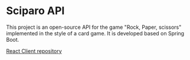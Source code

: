 # Sciparo API

This project is an open-source API for the game "Rock, Paper, scissors" implemented in the style of a card game. It is developed based on Spring Boot.

[React Client repository](https://github.com/n0sebleeded/react-sciparo)
